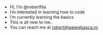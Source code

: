 - Hi, I’m @robertfita
- I’m interested in learning how to code
- I’m currently learning the basics
- This is all new to me..
- You can reach me at robert@wearebasca.ro

<!---
robertfita/robertfita is a ✨ special ✨ repository because its `README.md` (this file) appears on your GitHub profile.
You can click the Preview link to take a look at your changes.
--->
